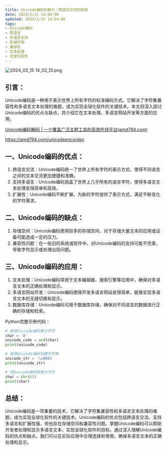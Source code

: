 ```yaml
---
title: Unicode编码的魅力：跨语言交流的桥梁
date: 2024/2/15 14:04:00
updated: 2024/2/15 14:04:00
tags:
- Unicode编码
- 跨语言
- 多语言支持
- 存储开销
- 兼容性
- 文本处理
- 全球化软件
---
```



<img src="https://static.cmdragon.cn/blog/images/2024_02_15 14_02_13.png@blog" title="2024_02_15 14_02_13.png" alt="2024_02_15 14_02_13.png"/>

## 引言：

Unicode编码是一种用于表示世界上所有字符的标准编码方式。它解决了字符集兼容性和多语言文本处理的难题，成为实现全球化软件的关键技术。本文将深入探讨Unicode编码的优点与缺点，并介绍它在文本处理、多语言网站开发等方面的应用。

[Unicode编码解码 | 一个覆盖广泛主题工具的高效在线平台(amd794.com)](https://amd794.com/unicodeencordec)

https://amd794.com/unicodeencordec

## 一、Unicode编码的优点：

1. 跨语言交流：Unicode编码统一了世界上所有字符的表示方式，使得不同语言之间的文本交流更加便捷和准确。
1. 支持多语言：Unicode编码涵盖了世界上几乎所有的语言字符，使得多语言文本处理变得简单和高效。
1. 扩展性：Unicode编码不断扩展，为新的字符提供了表示方式，满足不断变化的字符需求。

## 二、Unicode编码的缺点：

1. 存储空间：Unicode编码使用较多的存储空间，对于存储大量文本的应用或设备可能造成一定的压力。
1. 兼容性问题：在一些旧的系统或软件中，对Unicode编码的支持可能不完善，导致字符显示或处理出现问题。

## 三、Unicode编码的应用：

1. 文本处理：Unicode编码常用于文本编辑器、搜索引擎等应用中，确保对多语言文本的正确处理和显示。
1. 多语言网站开发：Unicode编码使得开发多语言网站变得简单，能够实现多语言文本的无缝切换和显示。
1. 数据库存储：Unicode编码可用于数据库存储，确保对不同语言的数据进行正确的存储和检索。

Python完整示例代码：

``` python
# 使用Unicode编码表示字符
char = 'A'
unicode_code = ord(char)
print(unicode_code)

# 使用Unicode编码创建字符串
unicode_str = '\u0041'
print(unicode_str)

# 将Unicode编码转换为字符
char = chr(65)
print(char)
```

## 总结：

Unicode编码是一项重要的技术，它解决了字符集兼容性和多语言文本处理的难题，成为实现全球化软件的关键技术。Unicode编码的优点包括跨语言交流、支持多语言和扩展性强，但也存在存储空间和兼容性问题。掌握Unicode编码可以帮助开发者处理和显示多语言文本，实现全球化软件的目标。通过深入理解Unicode编码的优点和缺点，我们可以在实际应用中合理选择和使用，确保多语言文本的正确处理和显示。